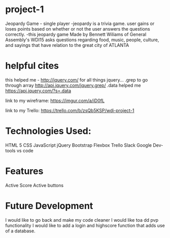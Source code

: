 # project-1
Jeopardy Game - single player
-jeopardy is a trivia game. user gains or loses points based on whether or not the user answers the questions correctly.
-this jeopardy game Made by Bennett Wiliams of General Assembly's WDI15 asks questions regarding food, music, people, culture, and sayings that have relation to the great city of ATLANTA


# helpful cites
this helped me - http://jquery.com/ for all things jquery...
.grep to go through array http://api.jquery.com/jquery.grep/
.data helped me  https://api.jquery.com/?s=.data

link to my wireframe: https://imgur.com/a/iD0fL

link to my Trello:
https://trello.com/b/zsQb5KSP/wdi-project-1

# Technologies Used:
HTML 5
CSS
JavaScript
jQuery
Bootstrap
Flexbox
Trello
Slack
Google Dev-tools
vs code
# Features
Active Score
Active buttons

# Future Development
I would like to go back and make my code cleaner
I would like toa dd pvp functionality
I would like to add a login and highscore function that adds use of a database.


